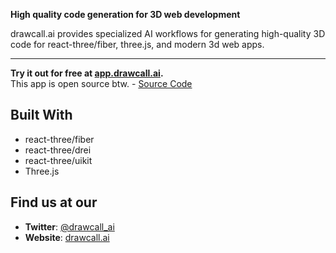 **High quality code generation for 3D web development**

drawcall.ai provides specialized AI workflows for generating high-quality 3D code for react-three/fiber, three.js, and modern 3d web apps.

---

**Try it out for free at [app.drawcall.ai](https://app.drawcall.ai).**  
This app is open source btw. - [Source Code](https://github.com/drawcall-ai/app)

## Built With

- react-three/fiber
- react-three/drei
- react-three/uikit
- Three.js


## Find us at our
- **Twitter**: [@drawcall_ai](https://x.com/drawcall_ai)
- **Website**: [drawcall.ai](https://drawcall.ai)

